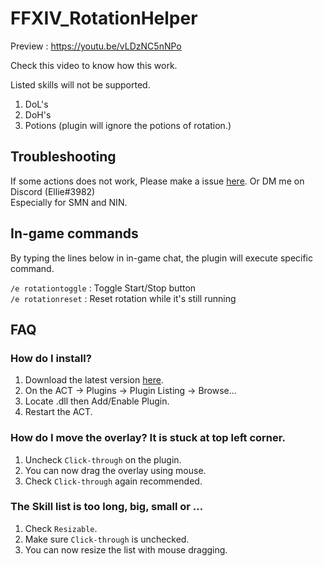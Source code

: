 # FFXIV_RotationHelper

Preview : https://youtu.be/vLDzNC5nNPo

Check this video to know how this work.

Listed skills will not be supported.
1. DoL's
2. DoH's
3. Potions (plugin will ignore the potions of rotation.)

## Troubleshooting
If some actions does not work, Please make a issue [here](https://github.com/Elysia-ff/FFXIV_RotationHelper/issues/new?assignees=&labels=&template=bug_report.md&title=). Or DM me on Discord (Ellie#3982)  
Especially for SMN and NIN.


## In-game commands
By typing the lines below in in-game chat, the plugin will execute specific command.  

`/e rotationtoggle` : Toggle Start/Stop button  
`/e rotationreset` : Reset rotation while it's still running  


## FAQ
### How do I install?  
1. Download the latest version [here](https://github.com/Elysia-ff/FFXIV_RotationHelper/releases/latest).  
2. On the ACT -> Plugins -> Plugin Listing -> Browse...  
3. Locate .dll then Add/Enable Plugin.  
4. Restart the ACT.

### How do I move the overlay? It is stuck at top left corner.  
1. Uncheck `Click-through` on the plugin.
2. You can now drag the overlay using mouse.
3. Check `Click-through` again recommended.

### The Skill list is too long, big, small or ...  
1. Check `Resizable`.
2. Make sure `Click-through` is unchecked.
3. You can now resize the list with mouse dragging.

